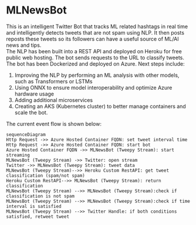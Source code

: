 # MLNewsBot

This is an intelligent Twitter Bot that tracks ML related hashtags in real time and intelligently detects tweets that are not spam using NLP. It then posts reposts these tweets so its followers can have a useful source of ML/AI news and tips.  
The NLP has been built into a REST API and deployed on Heroku for free public web hosting. The bot sends requests to the URL to classify tweets.  
The bot has been Dockerized and deployed on Azure. Next steps include: 
1. Improving the NLP by performing an ML analysis with other models, such as Transformers or LSTMs
2. Using ONNX to ensure model interoperability and optimize Azure hardware usage
3. Adding additional microservices
4. Creating an AKS (Kubernetes cluster) to better manage containers and scale the bot.  

The current event flow is shown below:
```mermaid
sequenceDiagram
Http Request ->> Azure Hosted Container FQDN: set tweet interval time
Http Request ->> Azure Hosted Container FQDN: start bot
Azure Hosted Container FQDN ->> MLNewsBot (Tweepy Stream): start streaming
MLNewsBot (Tweepy Stream) ->> Twitter: open stream
Twitter ->> MLNewsBot (Tweepy Stream): tweet data
MLNewsBot (Tweepy Stream)-->> Heroku Custom RestAPI: get tweet classification (spam/not spam)
Heroku Custom RestAPI-->> MLNewsBot (Tweepy Stream): return classification
MLNewsBot (Tweepy Stream) -->> MLNewsBot (Tweepy Stream):check if classification is not spam
MLNewsBot (Tweepy Stream) -->> MLNewsBot (Tweepy Stream):check if time interval is satisfied
MLNewsBot (Tweepy Stream) -->> Twitter Handle: if both conditions satisfied, retweet tweet
```

